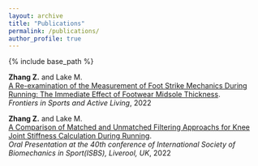 ```yaml
---
layout: archive
title: "Publications"
permalink: /publications/
author_profile: true
---
```


{% include base_path %}

**Zhang Z.** and Lake M. <br>
[A Re-examination of the Measurement of Foot Strike Mechanics During Running: The Immediate Effect of Footwear Midsole Thickness](https://www.frontiersin.org/articles/10.3389/fspor.2022.824183/full). <br> *Frontiers in Sports and Active Living*, 2022

**Zhang Z.** and Lake M. <br>
[A Comparison of Matched and Unmatched Filtering Approachs for Knee Joint Stiffness Calculation During Running](https://commons.nmu.edu/isbs/vol40/iss1/195). <br> *Oral Presentation at the 40th conference of International Society of Biomechanics in Sport(ISBS), Liverool, UK*, 2022
